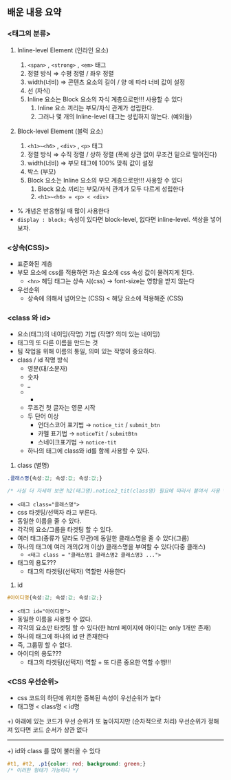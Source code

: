 ## 배운 내용 요약

### <태그의 분류>

1. Inline-level Element (인라인 요소)
    1. `<span>` , `<strong>` , `<em>`  태그
    2. 정렬 방식 ⇒ 수평 정렬 / 좌우 정렬
    3. width(너비) ⇒ 콘텐츠 요소의 길이 / 양 에 따라 너비 값이 설정
    4. 선 (자식)
    5. Inline 요소는 Block 요소의 자식 계층으로만!!! 사용할 수 있다
        1. Inline 요소 끼리는 부모/자식 관계가 성립한다.
        2. 그러나 몇 개의 Inline-level 태그는 성립하지 않는다. (예외들)
            

1. Block-level Element (블럭 요소)
    1. `<h1>~<h6>` , `<div>` , `<p>` 태그
    2. 정렬 방식 ⇒ 수직 정렬 / 상하 정렬 (폭에 상관 없이 무조건 밑으로 떨어진다)
    3. width(너비) ⇒ 부모 태그에 100% 맞춰 값이 설정
    4. 박스 (부모)
    5. Block 요소는 Inline 요소의 부모 계층으로만!!! 사용할 수 있다
        1. Block 요소 끼리는 부모/자식 관계가 모두 다르게 성립한다
        2. `<h1>~<h6> = <p> < <div>`

- % 개념은 반응형일 때 많이 사용한다
- `display : block;` 속성이 있다면 block-level, 없다면 inline-level. 색상을 넣어보자.

### <상속(CSS)>

- 표준화된 계층
- 부모 요소에 css를 적용하면 자손 요소에 css 속성 값이 물려지게 된다.
    - `<hn>` 헤딩 태그는 상속 시(css) → font-size는 영향을 받지 않는다
- 우선순위
    - 상속에 의해서 넘어오는 (CSS) < 해당 요소에 적용해준 (CSS)

### <class 와 id>

- 요소(태그)의 네이밍(작명) 기법 (작명? 의미 있는 네이밍)
- 태그의 또 다른 이름을 만드는 것
- 팀 작업을 위해 이름의 통일, 의미 있는 작명이 중요하다.
- class / id 작명 방식
    - 영문(대/소문자)
    - 숫자
    - _
    - -
    - 무조건 첫 글자는 영문 시작
    - 두 단어 이상
        - 언더스코어 표기법 → `notice_tit` / `submit_btn`
        - 카멜 표기법 → `noticeTit` / `submitBtn`
        - 스네이크표기법 → `notice-tit`
    - 하나의 태그에 class와 id를 함께 사용할 수 있다.

1. class (별명)

```css
.클래스명{속성:값; 속성:값; 속성:값;}

/* 사실 더 자세히 보면 h2(태그명).notice2_tit(class명) 필요에 따라서 붙여서 사용 */
```

- `<태그 class="클래스명">`
- css 타겟팅/선택자 라고 부른다.
- 동일한 이름을 줄 수 있다.
- 각각의 요소/그룹을 타겟팅 할 수 있다.
- 여러 태그(종류가 달라도 무관)에 동일한 클래스명을 줄 수 있다(그룹)
- 하나의 태그에 여러 개의(2개 이상) 클래스명을 부여할 수 있다(다중 클래스)
    - `<태그 class = "클래스명1 클래스명2 클래스명3 ...">`
- 태그의 용도???
    - 태그의 타겟팅(선택자) 역할만 사용한다

1. id

```css
#아이디명{속성:값; 속성:값; 속성:값;}
```

- `<태그 id="아이디명">`
- 동일한 이름을 사용할 수 없다.
- 각각의 요소만 타겟팅 할 수 있다(한 html 페이지에 아이디는 only 1개만 존재)
- 하나의 태그에 하나의 id 만 존재한다
- 즉, 그룹핑 할 수 없다.
- 아이디의 용도???
    - 태그의 타겟팅(선택자) 역할 + 또 다른 중요한 역할 수행!!!

### <CSS 우선순위>

- css 코드의 하단에 위치한 중복된 속성이 우선순위가 높다
- 태그명 < class명 < id명

+) 아래에 있는 코드가 우선 순위가 또 높아지지만 (순차적으로 처리) 우선순위가 정해져 있다면 코드 순서가 상관 없다

---
+) id와 class 를 많이 불러올 수 있다
```css
#t1, #t2, .p1{color: red; background: green;} 
/* 이러한 형태가 가능하다 */
```

